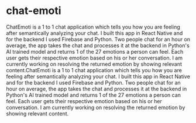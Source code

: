 # chat-emoti
ChatEmoti is a 1 to 1 chat application which tells you how you are feeling after semantically analyzing your chat. I built this app in React Native and for the backend I used Firebase and Python. Two people chat for an hour on average, the app takes the chat and processes it at the backend in Python's AI trained model and returns 1 of the 27 emotions a person can feel. Each user gets their respective emotion based on his or her conversation. I am currently working on resolving the returned emotion by showing relevant content.ChatEmoti is a 1 to 1 chat application which tells you how you are feeling after semantically analyzing your chat. I built this app in React Native and for the backend I used Firebase and Python. Two people chat for an hour on average, the app takes the chat and processes it at the backend in Python's AI trained model and returns 1 of the 27 emotions a person can feel. Each user gets their respective emotion based on his or her conversation. I am currently working on resolving the returned emotion by showing relevant content.
